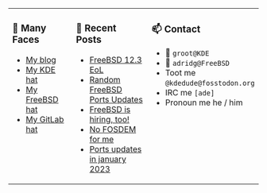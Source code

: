 
<table><tr>
  
<td valign="top" width="30%">
  
### 🙋 Many Faces

- [My blog](https://euroquis.nl/bobulate/)
- [My KDE hat](https://invent.kde.org/adridg)
- [My FreeBSD hat](https://wiki.freebsd.org/AdriaanDeGroot)
- [My GitLab hat](https://gitlab.com/adriaandegroot)
</td>

<td valign="top" width="40%">
  
### 💬 Recent Posts

<!-- BLOG-POST-LIST:START -->
- [FreeBSD 12.3 EoL](https://euroquis.nl//freebsd/2023/03/12/freebsd.html)
- [Random FreeBSD Ports Updates](https://euroquis.nl//freebsd/2023/02/19/ports.html)
- [FreeBSD is hiring, too!](https://euroquis.nl//freebsd/2023/02/06/freebsd.html)
- [No FOSDEM for me](https://euroquis.nl//kde/2023/02/06/fosdem.html)
- [Ports updates in january 2023](https://euroquis.nl//freebsd/2023/01/24/ports.html)
<!-- BLOG-POST-LIST:END -->
</td>

<td valign="top" width="30%">
  
### 📫 Contact

- 📧 `groot@KDE`
- 📧 `adridg@FreeBSD`
- Toot me `@kdedude@fosstodon.org`
- IRC me `[ade]`
- Pronoun me he / him
</td>

</tr></table>
